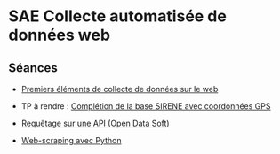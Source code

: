 # SAE Collecte automatisée de données web

<!--
- 18h de TP
- 10 heures de suivi
- Pas de soutenances
- Séances :
    1. API simple -> adresse
    2. API complexe -> avec paramètrage (à trouver)
        - AUTONOMIE QUI COMMENCE (1,5h)
    3. API avec token -> à trouver
        - AUTONOMIE (1,5h + 1,5h)
    4. Web-scraping -> Google Maps c'est pas si mal
    5. Lancement de la SAE -> sujet à trouver
        - AUTONOMIE (3h + 3h | 3h + 3h | 3h + 3h)
-->

## Séances

- [Premiers éléments de collecte de données sur le web](seance1)
- TP à rendre : [Complétion de la base SIRENE avec coordonnées GPS](https://moodle.u-paris.fr/mod/assign/view.php?id=1280998)

- [Requêtage sur une API (Open Data Soft)](seance2)

- [Web-scraping avec Python](seance3)